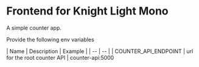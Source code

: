 # Frontend for Knight Light Mono

A simple counter app.

Provide the following env variables

| Name | Description | Example | 
| -- | -- |
| COUNTER_API_ENDPOINT | url for the root counter API | counter-api:5000
